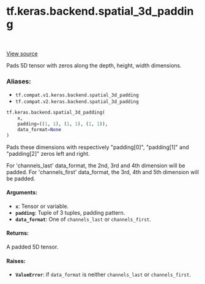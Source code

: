 <div itemscope itemtype="http://developers.google.com/ReferenceObject">
<meta itemprop="name" content="tf.keras.backend.spatial_3d_padding" />
<meta itemprop="path" content="Stable" />
</div>

# tf.keras.backend.spatial_3d_padding

<!-- Insert buttons -->

<table class="tfo-notebook-buttons tfo-api" align="left">
</table>

<a target="_blank" href="/code/stable/tensorflow/python/keras/backend.py">View source</a>



<!-- Start diff -->
Pads 5D tensor with zeros along the depth, height, width dimensions.

### Aliases:

* `tf.compat.v1.keras.backend.spatial_3d_padding`
* `tf.compat.v2.keras.backend.spatial_3d_padding`


``` python
tf.keras.backend.spatial_3d_padding(
    x,
    padding=((1, 1), (1, 1), (1, 1)),
    data_format=None
)
```



<!-- Placeholder for "Used in" -->

Pads these dimensions with respectively
"padding[0]", "padding[1]" and "padding[2]" zeros left and right.

For 'channels_last' data_format,
the 2nd, 3rd and 4th dimension will be padded.
For 'channels_first' data_format,
the 3rd, 4th and 5th dimension will be padded.

#### Arguments:


* <b>`x`</b>: Tensor or variable.
* <b>`padding`</b>: Tuple of 3 tuples, padding pattern.
* <b>`data_format`</b>: One of `channels_last` or `channels_first`.


#### Returns:

A padded 5D tensor.



#### Raises:


* <b>`ValueError`</b>: if `data_format` is neither
    `channels_last` or `channels_first`.